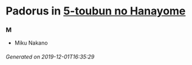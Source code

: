 # Padorus in [5-toubun no Hanayome](https://myanimelist.net/manga/103851/5-toubun_no_Hanayome)

### M
* Miku Nakano

###### Generated on 2019-12-01T16:35:29
